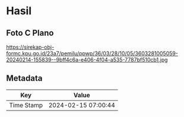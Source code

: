 # Hasil

## Foto C Plano

https://sirekap-obj-formc.kpu.go.id/23a7/pemilu/ppwp/36/03/28/10/05/3603281005059-20240214-155839--9bff4c6a-e406-4f04-a535-7787bf510cb1.jpg


## Metadata

| Key        | Value               |
| ---------- | ------------------- |
| Time Stamp | 2024-02-15 07:00:44 |




